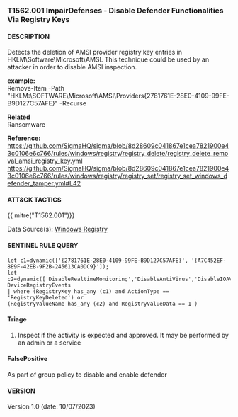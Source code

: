 ### T1562.001 ImpairDefenses - Disable Defender Functionalities Via Registry Keys   
  

####  DESCRIPTION  
Detects the deletion of AMSI provider registry key entries in HKLM\Software\Microsoft\AMSI. This technique could be used by an attacker in order to disable AMSI inspection.


**example:**  
Remove-Item -Path "HKLM:\SOFTWARE\Microsoft\AMSI\Providers\{2781761E-28E0-4109-99FE-B9D127C57AFE}" -Recurse    


**Related**  
Ransomware        


**Reference:**  
https://github.com/SigmaHQ/sigma/blob/8d28609c041867e1cea7821900e43c0106e6c766/rules/windows/registry/registry_delete/registry_delete_removal_amsi_registry_key.yml    
https://github.com/SigmaHQ/sigma/blob/8d28609c041867e1cea7821900e43c0106e6c766/rules/windows/registry/registry_set/registry_set_windows_defender_tamper.yml#L42    


####  ATT&CK TACTICS    
{{ mitre("T1562.001")}}    

Data Source(s): [Windows Registry](https://attack.mitre.org/datasources/DS0024)  


#### SENTINEL RULE QUERY   

~~~
let c1=dynamic(['{2781761E-28E0-4109-99FE-B9D127C57AFE}', '{A7C452EF-8E9F-42EB-9F2B-245613CA0DC9}']);
let c2=dynamic(['DisableRealtimeMonitoring','DisableAntiVirus','DisableIOAVProtection']); 
DeviceRegistryEvents
| where (RegistryKey has_any (c1) and ActionType == 'RegistryKeyDeleted') or
(RegistryValueName has_any (c2) and RegistryValueData == 1 )
~~~


#### Triage  

1. Inspect if the activity is expected and approved. It may be performed by an admin or a service  

#### FalsePositive
As part of group policy to disable and enable defender  

#### VERSION  
Version 1.0 (date: 10/07/2023)  
